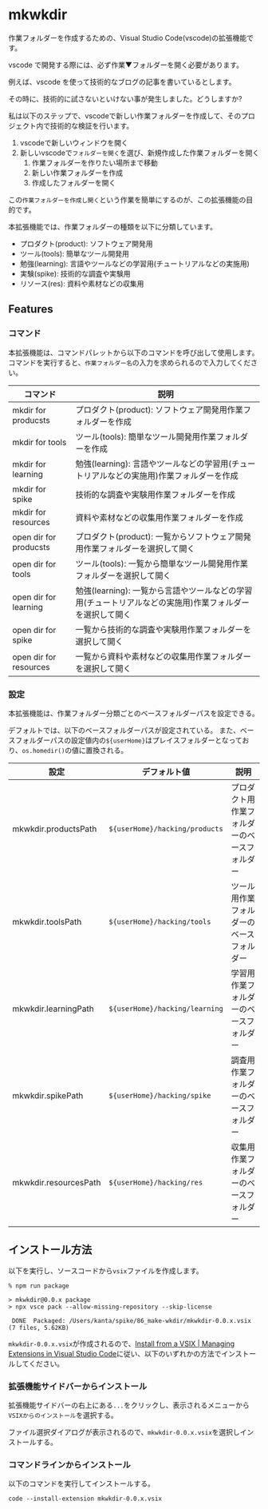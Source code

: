 # mkwkdir

作業フォルダーを作成するための、Visual Studio Code(vscode)の拡張機能です。

vscode で開発する際には、必ず作業▼フォルダーを開く必要があります。

例えば、vscode を使って技術的なブログの記事を書いているとします。

その時に、技術的に試さないといけない事が発生しました。どうしますか?

私は以下のステップで、vscodeで新しい作業フォルダーを作成して、そのプロジェクト内で技術的な検証を行います。

1. vscodeで新しいウィンドウを開く
2. 新しいvscodeで`フォルダーを開く`を選び、新規作成した作業フォルダーを開く
   1. 作業フォルダーを作りたい場所まで移動
   2. 新しい作業フォルダーを作成
   3. 作成したフォルダーを開く

この`作業フォルダーを作成し開く`という作業を簡単にするのが、この拡張機能の目的です。

本拡張機能では、作業フォルダーの種類を以下に分類しています。

- プロダクト(product): ソフトウェア開発用
- ツール(tools): 簡単なツール開発用
- 勉強(learning): 言語やツールなどの学習用(チュートリアルなどの実施用)
- 実験(spike): 技術的な調査や実験用
- リソース(res): 資料や素材などの収集用

## Features

### コマンド

本拡張機能は、コマンドパレットから以下のコマンドを呼び出して使用します。
コマンドを実行すると、`作業フォルダー名`の入力を求められるので入力してください。

| コマンド               | 説明                                                                                                     |
| ---------------------- | -------------------------------------------------------------------------------------------------------- |
| mkdir for producsts    | プロダクト(product): ソフトウェア開発用作業フォルダーを作成                                              |
| mkdir for tools        | ツール(tools): 簡単なツール開発用作業フォルダーを作成                                                    |
| mkdir for learning     | 勉強(learning): 言語やツールなどの学習用(チュートリアルなどの実施用)作業フォルダーを作成                 |
| mkdir for spike        | 技術的な調査や実験用作業フォルダーを作成                                                                 |
| mkdir for resources    | 資料や素材などの収集用作業フォルダーを作成                                                               |
| open dir for producsts | プロダクト(product): 一覧からソフトウェア開発用作業フォルダーを選択して開く                              |
| open dir for tools     | ツール(tools): 一覧から簡単なツール開発用作業フォルダーを選択して開く                                    |
| open dir for learning  | 勉強(learning): 一覧から言語やツールなどの学習用(チュートリアルなどの実施用)作業フォルダーを選択して開く |
| open dir for spike     | 一覧から技術的な調査や実験用作業フォルダーを選択して開く                                                 |
| open dir for resources | 一覧から資料や素材などの収集用作業フォルダーを選択して開く                                               |

### 設定

本拡張機能は、作業フォルダー分類ごとのベースフォルダーパスを設定できる。

デフォルトでは、以下のベースフォルダーパスが設定されている。
また、ベースフォルダーパスの設定値内の`${userHome}`はプレイスフォルダーとなっており、`os.homedir()`の値に置換される。

| 設定                  | デフォルト値                   | 説明                                         |
| --------------------- | ------------------------------ | -------------------------------------------- |
| mkwkdir.productsPath  | `${userHome}/hacking/products` | プロダクト用作業フォルダーのベースフォルダー |
| mkwkdir.toolsPath     | `${userHome}/hacking/tools`    | ツール用作業フォルダーのベースフォルダー     |
| mkwkdir.learningPath  | `${userHome}/hacking/learning` | 学習用作業フォルダーのベースフォルダー       |
| mkwkdir.spikePath     | `${userHome}/hacking/spike`    | 調査用作業フォルダーのベースフォルダー       |
| mkwkdir.resourcesPath | `${userHome}/hacking/res`      | 収集用作業フォルダーのベースフォルダー       |

## インストール方法

以下を実行し、ソースコードから`vsix`ファイルを作成します。

```shell
% npm run package

> mkwkdir@0.0.x package
> npx vsce pack --allow-missing-repository --skip-license

 DONE  Packaged: /Users/kanta/spike/86_make-wkdir/mkwkdir-0.0.x.vsix (7 files, 5.62KB)
```

`mkwkdir-0.0.x.vsix`が作成されるので、[Install from a VSIX | Managing Extensions in Visual Studio Code](https://code.visualstudio.com/docs/editor/extension-marketplace#_install-from-a-vsix)に従い、以下のいずれかの方法でインストールしてください。

### 拡張機能サイドバーからインストール

拡張機能サイドバーの右上にある`...`をクリックし、表示されるメニューから
`VSIXからのインストール`を選択する。

ファイル選択ダイアログが表示されるので、`mkwkdir-0.0.x.vsix`を選択しインストールする。

### コマンドラインからインストール

以下のコマンドを実行してインストールする。

```shell
code --install-extension mkwkdir-0.0.x.vsix
```
